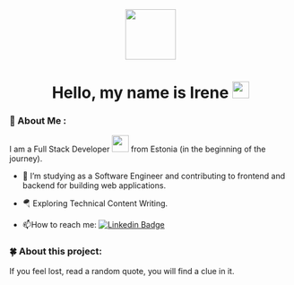 <div align="center">
  <img src="https://media.giphy.com/media/LOznMvZUKneOhiIscg/giphy.gif" width="90"/>
</div>
<h1 align="center">
  Hello, my name is Irene
  <img src="https://media.giphy.com/media/hvRJCLFzcasrR4ia7z/giphy.gif" width="30px"/>
</h1>

### :maple_leaf: About Me :
I am a Full Stack Developer <img src="https://media.giphy.com/media/WUlplcMpOCEmTGBtBW/giphy.gif" width="30"> from Estonia (in the beginning of the journey).
- :telescope: I’m studying as a Software Engineer and contributing to frontend and backend for building web applications.

- :parachute: Exploring Technical Content Writing.

- :mailbox:How to reach me: [![Linkedin Badge](https://img.shields.io/badge/-kakbar-blue?style=flat&logo=Linkedin&logoColor=white)](www.linkedin.com/in/irina-lipatnikova-1b8567b4)

### :four_leaf_clover: About this project:

If you feel lost, read a random quote, you will find a clue in it.
